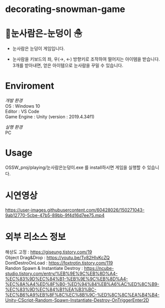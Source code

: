 # decorating-snowman-game

# 🎁눈사람은-눈덩이 ☃
- 눈사람은 눈덩이 게임입니다.

- 눈사람을 키보드의 좌, 우(→, ←) 방향키로 조작하여 떨어지는 아이템을 받습니다.  3개를 받아내면, 얻은 아이템으로 눈사람을 꾸밀 수 있습니다.

# Enviroment 
*개발 환경*  
 OS : Windows 10  
 Editor : VS Code  
 Game Engine : Unity (version : 2019.4.34f1)  
  
*실행 환경*  
 PC

# Usage
  OSSW_proj/playing/눈사람은눈덩이.exe 를 install하시면 게임을 실행할 수 있습니다.  

# 시연영상

https://user-images.githubusercontent.com/60428026/150271043-9ab12770-5cbe-47b5-89bb-9f4d16d7ee75.mp4



# 외부 리소스 정보
해상도 고정 : https://giseung.tistory.com/19  
Object Drag&Drop : https://youtu.be/Tv82HIvKcZQ  
DontDestroOnLoad : https://foxtrotin.tistory.com/119  
Randon Spawn & Instantiate Destroy : https://ncube-studio.tistory.com/entry/%EB%9E%9C%EB%8D%A4-%EC%83%9D%EC%84%B1-%EB%9E%9C%EB%8D%A4-%EC%8A%A4%ED%8F%B0-%ED%94%84%EB%A6%AC%ED%8C%B9-%EC%83%9D%EC%84%B1%EA%B3%BC-%EC%B6%A9%EB%8F%8C%EC%8B%9C-%ED%8C%8C%EA%B4%B4-Unity-CScript-Random-Spawn-Instantiate-Destroy-OnTriggerEnter2D  



